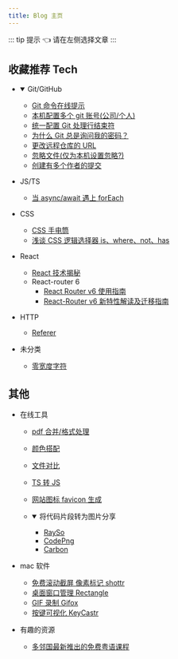 ```yaml
---
title: Blog 主页
---
```


::: tip 提示
:point_left: 请在左侧选择文章
:::

## 收藏推荐 <Badge type="warning">Tech</Badge>

- <details open>
    <summary>Git/GitHub</summary>

  - [Git 命令在线提示](https://gitexplorer.com/)
  - [本机配置多个 git 账号(公司/个人)](https://www.cnblogs.com/zhangceblogs/p/8488384.html)
  - [统一配置 Git 处理行结束符](https://docs.github.com/cn/github/using-git/configuring-git-to-handle-line-endings)
  - [为什么 Git 总是询问我的密码？](https://docs.github.com/cn/github/using-git/why-is-git-always-asking-for-my-password)
  - [更改远程仓库的 URL](https://docs.github.com/cn/github/using-git/changing-a-remotes-url)
  - [忽略文件(仅为本机设置忽略?)](https://docs.github.com/cn/github/using-git/ignoring-files)
  - [创建有多个作者的提交](https://docs.github.com/cn/github/committing-changes-to-your-project/creating-a-commit-with-multiple-authors)
  </details>

- JS/TS
  - [当 async/await 遇上 forEach](http://objcer.com/2017/10/12/async-await-with-forEach/)
- CSS

  - [CSS 手电筒](https://voussoir.net/writing/browser_in_the_dark)
  - [浅谈 CSS 逻辑选择器 is、where、not、has](https://www.dongchuanmin.com/xhtml/2463.html)

- React

  - [React 技术揭秘](https://react.iamkasong.com/)
  - React-router 6
    - [React Router v6 使用指南](https://zhuanlan.zhihu.com/p/191419879)
    - [React-Router v6 新特性解读及迁移指南](https://blog.csdn.net/weixin_40906515/article/details/104957712)

- HTTP

  - [Referer](http://www.ruanyifeng.com/blog/2019/06/http-referer.html)

- 未分类
  - [零宽度字符](https://juejin.cn/post/6844904164057677831)

## 其他

- 在线工具

  - [pdf 合并/格式处理](https://smallpdf.com/cn)
  - [颜色搭配](https://colorhunt.co/)
  - [文件对比](https://differ.netlify.app/)
  - [TS 转 JS](https://www.typescriptlang.org/play)
  - [网站图标 favicon 生成](https://favicon.io/)
  - <details open>
      <summary>将代码片段转为图片分享</summary>

    - [RaySo](https://ray.so/)
    - [CodePng](https://www.codepng.app/)
    - [Carbon](https://carbon.now.sh/)
    </details>

- mac 软件
  - [免费滚动截屏 像素标记 shottr](https://shottr.cc/)
  - [桌面窗口管理 Rectangle](https://rectangleapp.com/)
  - [GIF 录制 Gifox](https://gifox.io/)
  - [按键可视化 KeyCastr](https://github.com/keycastr/keycastr)
- 有趣的资源
  - [多邻国最新推出的免费粤语课程](https://zh-cn.duolingo.com/welcome?welcomeStep=choosePath)
